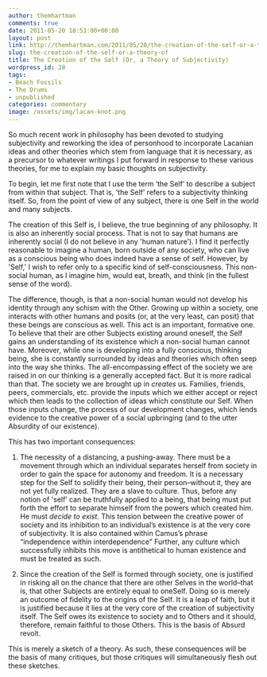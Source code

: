 ```yaml
---
author: themhartman
comments: true
date: 2011-05-20 18:53:00+00:00
layout: post
link: http://themhartman.com/2011/05/20/the-creation-of-the-self-or-a-theory-of/
slug: the-creation-of-the-self-or-a-theory-of
title: The Creation of the Self (Or, a Theory of Subjectivity)
wordpress_id: 28
tags:
- Beach Fossils
- The Drums
- unpublished
categories: commentary
image: /assets/img/lacan-knot.png
---
```


So much recent work in philosophy has been devoted to studying subjectivity and reworking the idea of personhood to incorporate Lacanian ideas and other theories which stem from language that it is necessary, as a precursor to whatever writings I put forward in response to these various theories, for me to explain my basic thoughts on subjectivity.

To begin, let me first note that I use the term ‘the Self’ to describe a subject from within that subject. That is, 'the Self’ refers to a subjectivity thinking itself. So, from the point of view of any subject, there is one Self in the world and many subjects.

The creation of this Self is, I believe, the true beginning of any philosophy. It is also an inherently social process. That is not to say that humans are inherently social (I do not believe in any 'human nature’). I find it perfectly reasonable to imagine a human, born outside of any society, who can live as a conscious being who does indeed have a sense of self. However, by 'Self,’ I wish to refer only to a specific kind of self-consciousness. This non-social human, as I imagine him, would eat, breath, and think (in the fullest sense of the word).

The difference, though, is that a non-social human would not develop his identity through any schism with the Other. Growing up within a society, one interacts with other humans and posits (or, at the very least, can posit) that these beings are conscious as well. This act is an important, formative one. To believe that their are other Subjects existing around oneself, the Self gains an understanding of its existence which a non-social human cannot have. Moreover, while one is developing into a fully conscious, thinking being, she is constantly surrounded by ideas and theories which often seep into the way she thinks. The all-encompassing effect of the society we are raised in on our thinking is a generally accepted fact. But it is more radical than that. The society we are brought up in _creates_ us. Families, friends, peers, commercials, etc. provide the inputs which we either accept or reject which then leads to the collection of ideas which constitute our Self. When those inputs change, the process of our development changes, which lends evidence to the creative power of a social upbringing (and to the utter Absurdity of our existence).

This has two important consequences:




  1. The necessity of a distancing, a pushing-away. There must be a movement through which an individual separates herself from society in order to gain the space for autonomy and freedom. It is a necessary step for the Self to solidify their being, their person–without it, they are not yet fully realized. They are a slave to culture. Thus, before any notion of 'self’ can be truthfully applied to a being, that being must put forth the effort to separate himself from the powers which created him. He must _decide to exist_. This tension between the creative power of society and its inhibition to an individual’s existence is at the very core of subjectivity. It is also contained within Camus’s phrase “independence within interdependence” Further, any culture which successfully inhibits this move is antithetical to human existence and must be treated as such.


  2. Since the creation of the Self is formed through society, one is justified in risking all on the chance that there are other Selves in the world–that is, that other Subjects are entirely equal to oneSelf. Doing so is merely an outcome of fidelity to the origins of the Self. It is a leap of faith, but it is justified because it lies at the very core of the creation of subjectivity itself. The Self owes its existence to society and to Others and it should, therefore, remain faithful to those Others. This is the basis of Absurd revolt.


This is merely a sketch of a theory. As such, these consequences will be the basis of many critiques, but those critiques will simultaneously flesh out these sketches.
